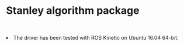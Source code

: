 <h1>Stanley algorithm package</h1>
<br>
<p><li>The driver has been tested with ROS Kinetic on Ubuntu 16.04 64-bit.</li>

